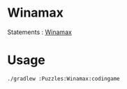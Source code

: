 # Winamax

Statements : [Winamax](https://www.codingame.com/training/hard/winamax-sponsored-contest)

# Usage 

```bash
./gradlew :Puzzles:Winamax:codingame
```